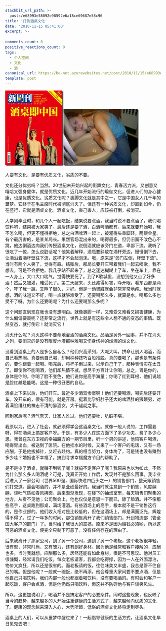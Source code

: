 ```yaml
---
stackbit_url_path: >-
  posts/e68993e58092e98592e6a18ce69687e58c96
title: '打倒酒桌文化'
date: '2010-11-15 05:41:00'
excerpt: >-
  
comments_count: 0
positive_reactions_count: 0
tags: 
  - 个人空间
  - 文化
  - 酒
canonical_url: https://be-net.azurewebsites.net/post/2010/11/15/e68993e58092e98592e6a18ce69687e58c96
template: post
---
```

<p><a href="https://raw.githubusercontent.com/Jeff-Tian/blogengine.net/master/Source/BlogEngine/BlogEngine.NET/App_Data/files/image_61.png"><img style="background-image: none; border-bottom: 0px; border-left: 0px; padding-left: 0px; padding-right: 0px; display: inline; border-top: 0px; border-right: 0px; padding-top: 0px" title="image" border="0" alt="image" src="https://raw.githubusercontent.com/Jeff-Tian/blogengine.net/master/Source/BlogEngine/BlogEngine.NET/App_Data/files/image_thumb_61.png" width="189" height="244" /></a><a href="https://raw.githubusercontent.com/Jeff-Tian/blogengine.net/master/Source/BlogEngine/BlogEngine.NET/App_Data/files/image_62.png"><img style="background-image: none; border-bottom: 0px; border-left: 0px; margin: 0px; padding-left: 0px; padding-right: 0px; display: inline; border-top: 0px; border-right: 0px; padding-top: 0px" title="image" border="0" alt="image" src="https://raw.githubusercontent.com/Jeff-Tian/blogengine.net/master/Source/BlogEngine/BlogEngine.NET/App_Data/files/image_thumb_62.png" width="244" height="184" /></a></p>  <p>人要有文化，是要有优质文化，劣质的不要。</p>  <p>文化还分优劣吗？当然。20世纪末开始兴起的街舞文化，青春活力派，又创意又嘻哈又强身健体，就是优质文化。近几年开始流行的瑜伽文化，促进人们的身心健康，也是优质文化。劣质文化呢？裹脚文化就是其中之一，它是中国女人几千年的噩梦。它终于在毛主席时代被彻底消灭了。但还有一种劣质文化，却直到如今，仍在盛行，它就是酒桌文化。酒桌文化，害己害人，应该被打倒，被消灭。</p>  <p>大学刚毕业时，和几个人一起吃饭，结果说要点酒，我当时说不要点酒了，我们喝饮料吧，结果被大家笑了。最后还是要了酒，白酒啤酒都有。后来就要开始喝，我不怎么喝，但更不懂得拒绝，总之白酒啤酒一起上，被灌得头重脚轻，两眼金星。有个最厉害的，是某某局长。果然官场混出来的，喝得最多，但仍旧面不改色心不跳，他边倒酒边向我们传授酒桌文化，说倒酒就应该旁门左道，卑鄙下流。我听了很吃了一惊，怎么说脏话呢？他笑着解释，酒瓶要斜放在酒杯旁边，慢慢倒下去，让酒沿着酒杯壁往下流，这样才不会起泡沫。哦，原来是“旁门左倒，杯壁下流”。当时有两个人笑了，觉得有趣。结账后，那局长要开车带着我们一起去唱歌，我不想去，可是不会拒绝。我几乎站不起来了，总之迷迷糊糊上了车，坐在车上，靠在一人身上，大口大口喘气，觉得快要死了。到了K歌城里，没想到他又点了好多酒！然后又被灌，难受死了。第二天醒来，头还疼得厉害，睁开眼，看东西都是两个，吓了我一跳，又睡了很久，才好。但是一动肾脏就会非常非常地疼。我当时就想，酒的味道又不好，喝一点就够难受了，还要喝那么多，就算是水，喝那么多也受不了呀。为什么还要喝呢？为什么还要喝那么多呢？</p>  <p>这个问题直到现在我也没有想明白。就像裹脚一样，又难受又难看又损害健康，为什么偏偏要裹呢？还非常之流行。世界上就是有这些令人想不通的变态的事情。既然变态，就打倒它！就消灭它！</p>  <p>消灭什么呢？消灭这种不要命地灌酒的酒桌文化。品酒是另外一回事，并不在消灭之列，要消灭的是没有限度地灌那种难喝又伤身伤神的烂酒的烂文化。</p>  <p>没看到酒桌上的人是多么自私么？他们兴高采列，大喊大叫，拼命让别人喝酒，而自己看热闹。真要他自己喝，却用种种技巧百般推脱。真的要喝了，那也是有条件的，要你跟着一起喝。喝完后，将杯子倒过来，以示自己干了，那种表情实在太丑了。即使你不能喝酒，他们却热情不减，想尽千方百计让你喝，总之，胃是你的，身体是你的。你喝了脸不变色，他们说你是高手海量；你喝了红到耳根，他们说越是脸红越是能喝。这是一种很丑恶的自私。</p>  <p>酒桌上下来以后，他们开车。最近多少酒驾惨案啊！他们还要喝酒，喝完后还要开车。没开车的，很有可能，就是开房。挺着比孕妇肚子还大的啤酒肚的猥琐男，对着满脸绯红的神志不清的醉酒女，大干龌龊之事。</p>  <p>回到家后呢？酒气熏天，让家人难过。他们还要吐，肮脏不堪。</p>  <p>我原以为，进入了社会，就必须得学会这酒桌文化。就像一般人说的，工作需要呀，得在酒桌上搞定客户呀。于是，有多少人在这方面下了多少功夫，费了多少心思。我曾在东方卫视的幸福魔方的一期节目里，听一个男的讲述，他陪客户喝酒，喝得胃出血，被送到了医院。在他挂水的时候，又来了一个客户的电话，又有一场应酬。于是他拔掉针，又赶去赴约。真的相当努力，身体垮了，可是钱也没有赚到多少哇？婚姻也不幸福了，搞到寻求幸福魔方节目的帮助了。</p>  <p>是不是少了酒桌，就赚不到钱了呢？就搞不定客户了呢？我原来也以为如此，不然为什么那么多人喝酒呢？可是，我真正开始工作后，发现并不是那么回事。我毕业后进入了一家公司（世界500强，国际快递四巨头之一）的销售部门，整天跟销售们打交道。最会喝酒的，并不是业绩最好的。我当时就注意到一个销售，风度翩翩，谈吐气质如春风拂面。后来渐渐发现，在楼下的抽烟室里，每天销售们聚集的地方，从看不见他；公司聚会上，他也仅仅是意思一下而已，舔了舔酒。并不像那些高手，这桌跑到那桌，满场灌酒。有些酒场上的高手，根本就不是干销售这行的，是作业部的。他们收入相对是比较低的，但在这酒场上，却是满面泛光，辉煌得不得了。过了一年多的时间，那位销售离开了我们销售部门，升到物流部（管全国大客户的部门）了。当时给了我很大的震撼，原来不是因为赚钱必须哟，所以这可恶的酒桌文化，便完全只剩下可恶了，没有任何存在的理由了。</p>  <p>后来我离开了那家公司，到了另一个公司，遇到了另一个老板，这个老板很年轻，很有型，非常时尚，又有魄力，还有副好身材。因为他是经常和客户接触的，应酬也多，当时我就想，应酬那么多，居然还能有如此身材，很是不可思议。他对员工很慷慨，经常请我们吃饭。每次老板请客，我都会吃得撑，因为一人在外面漂泊，物价又疯狂，所以还是很省的。而老板请的饭，往往味美又丰盛，我总是管不住自己的嘴。但是他呢？一般就一碗饭，绝不再添。他会尊重大家问要不要点酒，但是他自己只喝饮料。我们内部一般也都跟着喝饮料，没有要喝酒的。有时会和客户一起吃饭，客户会点酒，但是他仍然只喝饮料，但这并不防碍他与客户谈笑风生。</p>  <p>所以，这更加说明了，喝酒并不是搞定客户的必要条件。同时这些现象，也反映了当今的趋势，越来越多的人开始注重健康的生活方式了，越来越倾向优质的文化了。健康的观念越来深入人心，大势所趋，低俗的酒桌文化终将走到尽头。</p>  <p>酒桌上的人们，可以从噩梦中醒过来了！一起倡导健康的生活方式，让酒桌文化早日见鬼去吧！</p>